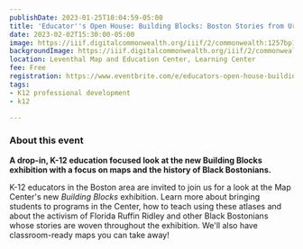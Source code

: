 ```yaml
---
publishDate: 2023-01-25T10:04:59-05:00
title: 'Educator''s Open House: Building Blocks: Boston Stories from Urban Atlases'
date: 2023-02-02T15:30:00-05:00
image: https://iiif.digitalcommonwealth.org/iiif/2/commonwealth:1257bp14v/1679,1653,5692,3411/full/0/default.jpg
backgroundImage: https://iiif.digitalcommonwealth.org/iiif/2/commonwealth:1257bp14v/1679,1653,5692,3411/full/0/default.jpg
location: Leventhal Map and Education Center, Learning Center
fee: Free
registration: https://www.eventbrite.com/e/educators-open-house-building-blocks-boston-stories-from-urban-atlases-tickets-519933674617
tags:
- K12 professional development
- k12

---
```

### **About this event**

**A drop-in, K-12 education focused look at the new Building Blocks exhibition with a focus on maps and the history of Black Bostonians.**

K-12 educators in the Boston area are invited to join us for a look at the Map Center's new _Building Blocks_ exhibition. Learn more about bringing students to programs in the Center, how to teach using these atlases and about the activism of Florida Ruffin Ridley and other Black Bostonians whose stories are woven throughout the exhibition. We'll also have classroom-ready maps you can take away!
